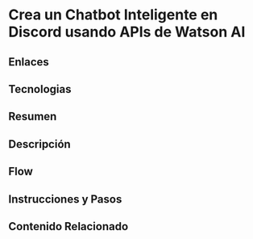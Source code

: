 # Crea un Chatbot Inteligente en Discord usando APIs de Watson AI
## Enlaces
## Tecnologias
## Resumen
## Descripción
## Flow
## Instrucciones y Pasos
## Contenido Relacionado
